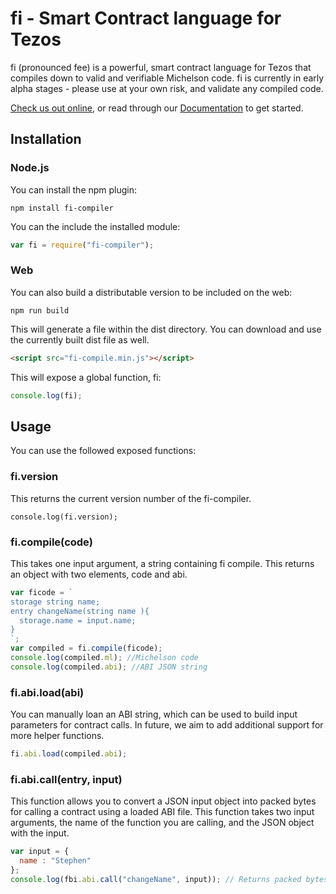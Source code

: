 # fi - Smart Contract language for Tezos

fi (pronounced fee) is a powerful, smart contract language for Tezos that compiles down to valid and verifiable Michelson code. fi is currently in early alpha stages - please use at your own risk, and validate any compiled code.

[Check us out online](https://fi-code.com), or read through our [Documentation](https://learn.fi-code.com/) to get started.

## Installation

### Node.js

You can install the npm plugin:

```npm install fi-compiler```

You can the include the installed module:

```javascript
var fi = require("fi-compiler");
```

### Web

You can also build a distributable version to be included on the web:

```npm run build```

This will generate a file within the dist directory. You can download and use the currently built dist file as well.

```html
<script src="fi-compile.min.js"></script>
```

This will expose a global function, fi:

```javascript
console.log(fi);
```

## Usage

You can use the followed exposed functions:

### fi.version

This returns the current version number of the fi-compiler.

```console.log(fi.version);```

### fi.compile(code)

This takes one input argument, a string containing fi compile. This returns an object with two elements, code and abi.

```javascript
var ficode = `
storage string name;
entry changeName(string name ){
  storage.name = input.name;
}
`;
var compiled = fi.compile(ficode);
console.log(compiled.ml); //Michelson code
console.log(compiled.abi); //ABI JSON string
```

### fi.abi.load(abi)

You can manually loan an ABI string, which can be used to build input parameters for contract calls. In future, we aim to add additional support for more helper functions.

```javascript
fi.abi.load(compiled.abi);
```

### fi.abi.call(entry, input)

This function allows you to convert a JSON input object into packed bytes for calling a contract using a loaded ABI file. This function takes two input arguments, the name of the function you are calling, and the JSON object with the input.

```javascript
var input = {
  name : "Stephen"
};
console.log(fbi.abi.call("changeName", input)); // Returns packed bytes for a contract call
```
```
